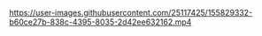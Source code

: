 

https://user-images.githubusercontent.com/25117425/155829332-b60ce27b-838c-4395-8035-2d42ee632162.mp4

